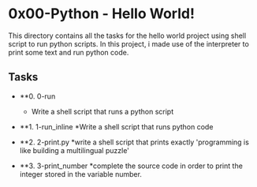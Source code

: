 # 0x00-Python - Hello World!

This directory contains all the tasks for the hello world project using shell script to run python scripts.
In this project, i made use of the interpreter to print some text and run python code.

## Tasks
* **0. 0-run 
  * Write a shell script that runs a python script

* **1. 1-run_inline
   *Write a shell script that runs python code

* **2. 2-print.py
   *write a shell script that prints exactly 'programming is like building a multilingual puzzle'

* **3. 3-print_number
   *complete the source code in order to print the integer stored in the variable number.
